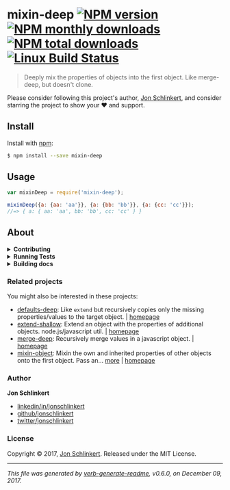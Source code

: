 # mixin-deep [![NPM version](https://img.shields.io/npm/v/mixin-deep.svg?style=flat)](https://www.npmjs.com/package/mixin-deep) [![NPM monthly downloads](https://img.shields.io/npm/dm/mixin-deep.svg?style=flat)](https://npmjs.org/package/mixin-deep) [![NPM total downloads](https://img.shields.io/npm/dt/mixin-deep.svg?style=flat)](https://npmjs.org/package/mixin-deep) [![Linux Build Status](https://img.shields.io/travis/jonschlinkert/mixin-deep.svg?style=flat&label=Travis)](https://travis-ci.org/jonschlinkert/mixin-deep)

> Deeply mix the properties of objects into the first object. Like merge-deep, but doesn't clone.

Please consider following this project's author, [Jon Schlinkert](https://github.com/jonschlinkert), and consider starring the project to show your :heart: and support.

## Install

Install with [npm](https://www.npmjs.com/):

```sh
$ npm install --save mixin-deep
```

## Usage

```js
var mixinDeep = require('mixin-deep');

mixinDeep({a: {aa: 'aa'}}, {a: {bb: 'bb'}}, {a: {cc: 'cc'}});
//=> { a: { aa: 'aa', bb: 'bb', cc: 'cc' } }
```

## About

<details>
<summary><strong>Contributing</strong></summary>

Pull requests and stars are always welcome. For bugs and feature requests, [please create an issue](../../issues/new).

</details>

<details>
<summary><strong>Running Tests</strong></summary>

Running and reviewing unit tests is a great way to get familiarized with a library and its API. You can install dependencies and run tests with the following command:

```sh
$ npm install && npm test
```

</details>
<details>
<summary><strong>Building docs</strong></summary>

_(This project's readme.md is generated by [verb](https://github.com/verbose/verb-generate-readme), please don't edit the readme directly. Any changes to the readme must be made in the [.verb.md](.verb.md) readme template.)_

To generate the readme, run the following command:

```sh
$ npm install -g verbose/verb#dev verb-generate-readme && verb
```

</details>

### Related projects

You might also be interested in these projects:

* [defaults-deep](https://www.npmjs.com/package/defaults-deep): Like `extend` but recursively copies only the missing properties/values to the target object. | [homepage](https://github.com/jonschlinkert/defaults-deep "Like `extend` but recursively copies only the missing properties/values to the target object.")
* [extend-shallow](https://www.npmjs.com/package/extend-shallow): Extend an object with the properties of additional objects. node.js/javascript util. | [homepage](https://github.com/jonschlinkert/extend-shallow "Extend an object with the properties of additional objects. node.js/javascript util.")
* [merge-deep](https://www.npmjs.com/package/merge-deep): Recursively merge values in a javascript object. | [homepage](https://github.com/jonschlinkert/merge-deep "Recursively merge values in a javascript object.")
* [mixin-object](https://www.npmjs.com/package/mixin-object): Mixin the own and inherited properties of other objects onto the first object. Pass an… [more](https://github.com/jonschlinkert/mixin-object) | [homepage](https://github.com/jonschlinkert/mixin-object "Mixin the own and inherited properties of other objects onto the first object. Pass an empty object as the first arg to shallow clone.")

### Author

**Jon Schlinkert**

* [linkedin/in/jonschlinkert](https://linkedin.com/in/jonschlinkert)
* [github/jonschlinkert](https://github.com/jonschlinkert)
* [twitter/jonschlinkert](https://twitter.com/jonschlinkert)

### License

Copyright © 2017, [Jon Schlinkert](https://github.com/jonschlinkert).
Released under the MIT License.

***

_This file was generated by [verb-generate-readme](https://github.com/verbose/verb-generate-readme), v0.6.0, on December 09, 2017._